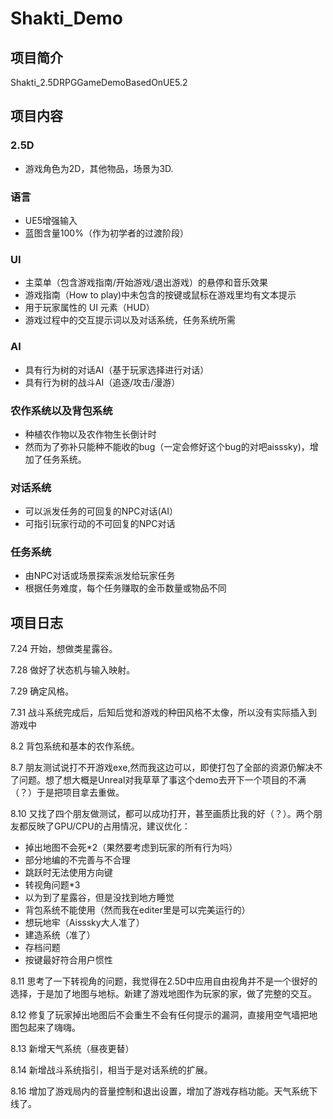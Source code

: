 # Shakti_Demo

## 项目简介
Shakti_2.5DRPGGameDemoBasedOnUE5.2
## 项目内容
### 2.5D
- 游戏角色为2D，其他物品，场景为3D.
### 语言
- UE5增强输入
- 蓝图含量100%（作为初学者的过渡阶段）
### UI
- 主菜单（包含游戏指南/开始游戏/退出游戏）的悬停和音乐效果
- 游戏指南（How to play)中未包含的按键或鼠标在游戏里均有文本提示
- 用于玩家属性的 UI 元素（HUD）
- 游戏过程中的交互提示词以及对话系统，任务系统所需
### AI
- 具有行为树的对话AI（基于玩家选择进行对话）
- 具有行为树的战斗AI（追逐/攻击/漫游）
### 农作系统以及背包系统
- 种植农作物以及农作物生长倒计时
- 然而为了弥补只能种不能收的bug（一定会修好这个bug的对吧aisssky)，增加了任务系统。
### 对话系统
- 可以派发任务的可回复的NPC对话(AI）
- 可指引玩家行动的不可回复的NPC对话
### 任务系统
- 由NPC对话或场景探索派发给玩家任务
- 根据任务难度，每个任务赚取的金币数量或物品不同
## 项目日志
7.24 开始，想做类星露谷。

7.28 做好了状态机与输入映射。

7.29 确定风格。

7.31 战斗系统完成后，后知后觉和游戏的种田风格不太像，所以没有实际插入到游戏中

8.2 背包系统和基本的农作系统。

8.7 朋友测试说打不开游戏exe,然而我这边可以，即使打包了全部的资源仍解决不了问题。想了想大概是Unreal对我草草了事这个demo去开下一个项目的不满（？）于是把项目拿去重做。

8.10 又找了四个朋友做测试，都可以成功打开，甚至画质比我的好（？）。两个朋友都反映了GPU/CPU的占用情况，建议优化：
- 掉出地图不会死*2（果然要考虑到玩家的所有行为吗）
- 部分地编的不完善与不合理
- 跳跃时无法使用方向键
- 转视角问题*3
- 以为到了星露谷，但是没找到地方睡觉
- 背包系统不能使用（然而我在editer里是可以完美运行的）
- 想玩地牢（Aisssky大人准了）
- 建造系统（准了）
- 存档问题
- 按键最好符合用户惯性

8.11 思考了一下转视角的问题，我觉得在2.5D中应用自由视角并不是一个很好的选择，于是加了地图与地标。新建了游戏地图作为玩家的家，做了完整的交互。

8.12 修复了玩家掉出地图后不会重生不会有任何提示的漏洞，直接用空气墙把地图包起来了嗨嗨。

8.13 新增天气系统（昼夜更替）

8.14 新增战斗系统指引，相当于是对话系统的扩展。

8.16 增加了游戏局内的音量控制和退出设置，增加了游戏存档功能。天气系统下线了。
